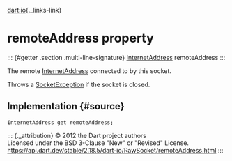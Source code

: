 [dart:io](../../dart-io/dart-io-library){._links-link}

remoteAddress property
======================

::: {#getter .section .multi-line-signature}
[InternetAddress](../internetaddress-class) remoteAddress
:::

The remote [InternetAddress](../internetaddress-class) connected to by
this socket.

Throws a [SocketException](../socketexception-class) if the socket is
closed.

Implementation {#source}
--------------

``` {.language-dart data-language="dart"}
InternetAddress get remoteAddress;
```

::: {._attribution}
© 2012 the Dart project authors\
Licensed under the BSD 3-Clause \"New\" or \"Revised\" License.\
<https://api.dart.dev/stable/2.18.5/dart-io/RawSocket/remoteAddress.html>
:::
